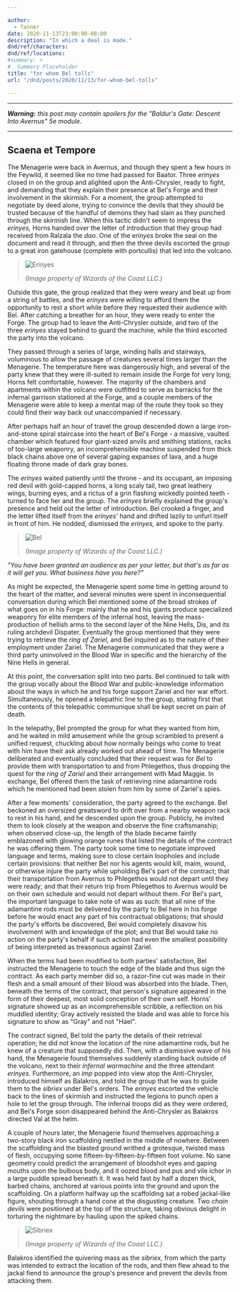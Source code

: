 ```yaml
---

author:
  - Tanner
date: 2020-11-13T23:00:00-08:00
description: "In which a deal is made."
dnd/ref/characters:
dnd/ref/locations:
#summary: >
#  Summary Placeholder
title: "for whom Bel tolls"
url: "/dnd/posts/2020/11/13/for-whom-bel-tolls"

---
```


---

_**Warning:** this post may contain spoilers for the "Baldur's Gate: Descent Into Avernus" 5e module._

---

## Scaena et Tempore

The Menagerie were back in Avernus, and though they spent a few hours in the Feywild, it seemed like no time had passed for Baator. Three _erinyes_ closed in on the group and alighted upon the Anti-Chrysler, ready to fight, and demanding that they explain their presence at Bel's Forge and their involvement in the skirmish. For a moment, the group attempted to negotiate by deed alone, trying to convince the devils that they should be trusted because of the handful of demons they had slain as they punched through the skirmish line. When this tactic didn't seem to impress the _erinyes,_ Horns handed over the letter of introduction that they group had received from Ralzala the _dao._ One of the _erinyes_ broke the seal on the document and read it through, and then the three devils escorted the group to a great iron gatehouse (complete with portcullis) that led into the volcano.

> ![Erinyes](/images/dnd/monster-erinyes.png)
>
> _(Image property of Wizards of the Coast LLC.)_

Outside this gate, the group realized that they were weary and beat up from a string of battles, and the _erinyes_ were willing to afford them the opportunity to rest a short while before they requested their audience with Bel. After catching a breather for an hour, they were ready to enter the Forge. The group had to leave the Anti-Chrysler outside, and two of the three _erinyes_ stayed behind to guard the machine, while the third escorted the party into the volcano.

They passed through a series of large, winding halls and stairways, voluminous to allow the passage of creatures several times larger than the Menagerie. The temperature here was dangerously high, and several of the party knew that they were ill-suited to remain inside the Forge for very long; Horns felt comfortable, however. The majority of the chambers and apartments within the volcano were outfitted to serve as barracks for the infernal garrison stationed at the Forge, and a couple members of the Menagerie were able to keep a mental map of the route they took so they could find their way back out unaccompanied if necessary.

After perhaps half an hour of travel the group descended down a large iron-and-stone spiral staircase into the heart of Bel's Forge - a massive, vaulted chamber which featured four giant-sized anvils and smithing stations, racks of too-large weaponry, an incomprehensible machine suspended from thick black chains above one of several gaping expanses of lava, and a huge floating throne made of dark gray bones.

The _erinyes_ waited patiently until the throne - and its occupant, an imposing red devil with gold-capped horns, a long scaly tail, two great leathery wings, burning eyes, and a rictus of a grin flashing wickedly pointed teeth - turned to face her and the group. The _erinyes_ briefly explained the group's presence and held out the letter of introduction. Bel crooked a finger, and the letter lifted itself from the _erinyes'_ hand and drifted lazily to unfurl itself in front of him. He nodded, dismissed the _erinyes,_ and spoke to the party.

> ![Bel](/images/dnd/monster-bel.png)
>
> _(Image property of Wizards of the Coast LLC.)_

_"You have been granted an audience as per your letter, but that's as far as it will get you. What business have you here?"_

As might be expected, the Menagerie spent some time in getting around to the heart of the matter, and several minutes were spent in inconsequential conversation during which Bel mentioned some of the broad strokes of what goes on in his Forge: mainly that he and his giants produce specialized weaponry for elite members of the infernal host, leaving the mass-production of hellish arms to the second layer of the Nine Hells, Dis, and its ruling archdevil Dispater. Eventually the group mentioned that they were trying to retrieve the _ring of Zariel,_ and Bel inquired as to the nature of their employment under Zariel. The Menagerie communicated that they were a third party uninvolved in the Blood War in specific and the hierarchy of the Nine Hells in general.

At this point, the conversation split into two parts. Bel continued to talk with the group vocally about the Blood War and public-knowledge information about the ways in which he and his forge support Zariel and her war effort. Simultaneously, he opened a telepathic line to the group, stating first that the contents of this telepathic communique shall be kept secret on pain of death.

In the telepathy, Bel prompted the group for what they wanted from him, and he waited in mild amusement while the group scrambled to present a unified request, chuckling about how normally beings who come to treat with him have their ask already worked out ahead of time. The Menagerie deliberated and eventually concluded that their request was for _Bel_ to provide them with transportation to and from Phlegethos, thus dropping the quest for the _ring of Zariel_ and their arrangement with Mad Maggie. In exchange, Bel offered them the task of retrieving nine adamantine rods which he mentioned had been stolen from him by some of Zariel's spies.

After a few moments' consideration, the party agreed to the exchange. Bel beckoned an oversized greatsword to drift over from a nearby weapon rack to rest in his hand, and he descended upon the group. Publicly, he invited them to look closely at the weapon and observe the fine craftsmanship; when observed close-up, the length of the blade became faintly emblazoned with glowing orange runes that listed the details of the contract he was offering them. The party took some time to negotiate improved language and terms, making sure to close certain loopholes and include certain provisions: that neither Bel nor his agents would kill, maim, wound, or otherwise injure the party while upholding Bel's part of the contract; that their transportation from Avernus to Phlegethos would not depart until they were ready; and that their return trip from Phlegethos to Avernus would be on their own schedule and would not depart without them. For Bel's part, the important language to take note of was as such: that all nine of the adamantine rods must be delivered by the party to Bel here in his forge before he would enact any part of his contractual obligations; that should the party's efforts be discovered, Bel would completely disavow his involvement with and knowledge of the plot; and that Bel would take no action on the party's behalf if such action had even the smallest possibility of being interpreted as treasonous against Zariel.

When the terms had been modified to both parties' satisfaction, Bel instructed the Menagerie to touch the edge of the blade and thus sign the contract. As each party member did so, a razor-fine cut was made in their flesh and a small amount of their blood was absorbed into the blade. Then, beneath the terms of the contract, that person's signature appeared in the form of their deepest, most solid conception of their own self. Horns' signature showed up as an incomprehensible scribble, a reflection on his muddled identity; Gray actively resisted the blade and was able to force his signature to show as "Gray" and not "Hael".

The contract signed, Bel told the party the details of their retrieval operation; he did not know the location of the nine adamantine rods, but he knew of a creature that supposedly did. Then, with a dismissive wave of his hand, the Menagerie found themselves suddenly standing back outside of the volcano, next to their _infernal warmachine_ and the three attendant _erinyes._ Furthermore, an _imp_ popped into view atop the Anti-Chrysler, introduced himself as Balakros, and told the group that he was to guide them to the _sibriex_ under Bel's orders. The _erinyes_ escorted the vehicle back to the lines of skirmish and instructed the legions to punch open a hole to let the group through. The infernal troops did as they were ordered, and Bel's Forge soon disappeared behind the Anti-Chrysler as Balakros directed Val at the helm.

A couple of hours later, the Menagerie found themselves approaching a two-story black iron scaffolding nestled in the middle of nowhere. Between the scaffolding and the blasted ground writhed a grotesque, twisted mass of flesh, occupying some fifteen-by-fifteen-by-fifteen foot volume. No sane geometry could predict the arrangement of bloodshot eyes and gaping mouths upon the bulbous body, and it oozed blood and pus and vile ichor in a large puddle spread beneath it. It was held fast by half a dozen thick, barbed chains, anchored at various points into the ground and upon the scaffolding. On a platform halfway up the scaffolding sat a robed jackal-like figure, shouting through a hand cone at the disgusting creature. Two _chain devils_ were positioned at the top of the structure, taking obvious delight in torturing the nightmare by hauling upon the spiked chains.

> ![Sibriex](/images/dnd/monster-sibriex.png)
>
> _(Image property of Wizards of the Coast LLC.)_

Balakros identified the quivering mass as the _sibriex,_ from which the party was intended to extract the location of the rods, and then flew ahead to the jackal fiend to announce the group's presence and prevent the devils from attacking them.

